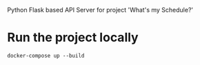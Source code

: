 Python Flask based API Server for project 'What's my Schedule?'

# Run the project locally

`docker-compose up --build`
